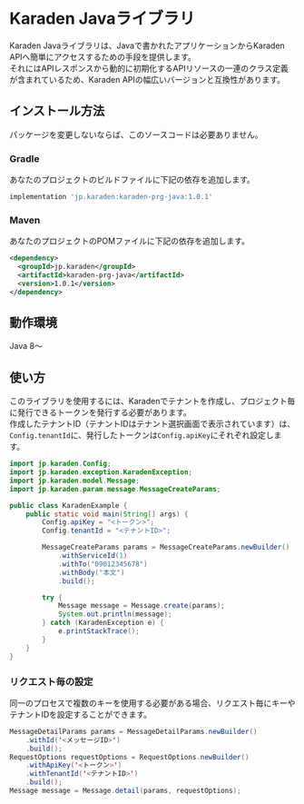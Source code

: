 # Karaden Javaライブラリ
Karaden Javaライブラリは、Javaで書かれたアプリケーションからKaraden APIへ簡単にアクセスするための手段を提供します。<br />
それにはAPIレスポンスから動的に初期化するAPIリソースの一連のクラス定義が含まれているため、Karaden APIの幅広いバージョンと互換性があります。
## インストール方法
パッケージを変更しないならば、このソースコードは必要ありません。
### Gradle
あなたのプロジェクトのビルドファイルに下記の依存を追加します。
```groovy
implementation 'jp.karaden:karaden-prg-java:1.0.1'
```
### Maven
あなたのプロジェクトのPOMファイルに下記の依存を追加します。
```xml
<dependency>
  <groupId>jp.karaden</groupId>
  <artifactId>karaden-prg-java</artifactId>
  <version>1.0.1</version>
</dependency>
```
## 動作環境
Java 8～
## 使い方
このライブラリを使用するには、Karadenでテナントを作成し、プロジェクト毎に発行できるトークンを発行する必要があります。<br />
作成したテナントID（テナントIDはテナント選択画面で表示されています）は、`Config.tenantId`に、発行したトークンは`Config.apiKey`にそれぞれ設定します。
```java
import jp.karaden.Config;
import jp.karaden.exception.KaradenException;
import jp.karaden.model.Message;
import jp.karaden.param.message.MessageCreateParams;

public class KaradenExample {
    public static void main(String[] args) {
        Config.apiKey = "<トークン>";
        Config.tenantId = "<テナントID>";

        MessageCreateParams params = MessageCreateParams.newBuilder()
            .withServiceId(1)
            .withTo("09012345678")
            .withBody("本文")
            .build();

        try {
            Message message = Message.create(params);
            System.out.println(message);
        } catch (KaradenException e) {
            e.printStackTrace();
        }
    }
}
```
### リクエスト毎の設定
同一のプロセスで複数のキーを使用する必要がある場合、リクエスト毎にキーやテナントIDを設定することができます。
```java
MessageDetailParams params = MessageDetailParams.newBuilder()
    .withId('<メッセージID>')
    .build();
RequestOptions requestOptions = RequestOptions.newBuilder()
    .withApiKey('<トークン>')
    .withTenantId('<テナントID>')
    .build();
Message message = Message.detail(params, requestOptions);
```
